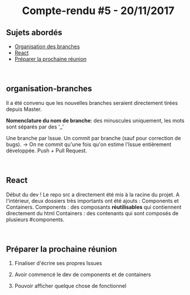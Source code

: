 <center><h1>Compte-rendu #5 - 20/11/2017</h1></center>


## Sujets abordés

* [Organisation des branches](#organisation-branches)
* [React](#React)
* [Préparer la prochaine réunion](#préparer-la-prochaine-réunion)

<br>

## organisation-branches

Il a été convenu que les nouvelles branches seraient directement tirées depuis Master.

**Nomenclature du nom de branche**: des minuscules uniquement, les mots sont séparés par des '_'

Une branche par Issue. Un commit par branche (sauf pour correction de bugs). -> On ne commit qu'une fois qu'on estime l'Issue entièrement développée. Push + Pull Request.

<br>

## React

Début du dev ! Le repo src a directement été mis à la racine du projet. A l'intérieur, deux dossiers très importants ont été ajouts : Components et Containers.
Components : des composants **réutilisables** qui contiennent directement du html
Containers : des contenants qui sont composés de plusieurs #components.

<br>

## Préparer la prochaine réunion

1. Finaliser d'écrire ses propres Issues

2. Avoir commencé le dev de components et de containers

3. Pouvoir afficher quelque chose de fonctionnel 
